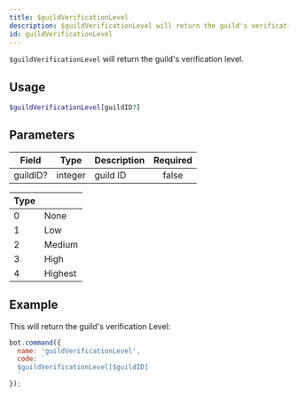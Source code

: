 ```yaml
---
title: $guildVerificationLevel 
description: $guildVerificationLevel will return the guild's verification level.
id: guildVerificationLevel
---
```


`$guildVerificationLevel` will return the guild's verification level.

## Usage

```php
$guildVerificationLevel[guildID?]
```

## Parameters 


| Field    | Type    | Description | Required |
| -------- | ------- | ----------- |:--------:|
| guildID? | integer | guild ID    |    false    |

| Type     |         |
|----------|---------|
| 0  | None |
| 1  | Low     |
| 2  | Medium    |
| 3  | High     |
| 4  | Highest   |


## Example

This will return the guild's verification Level:

```javascript
bot.command({
  name: 'guildVerificationLevel',
  code: `
  $guildVerificationLevel[$guildID]
  `
});
```
